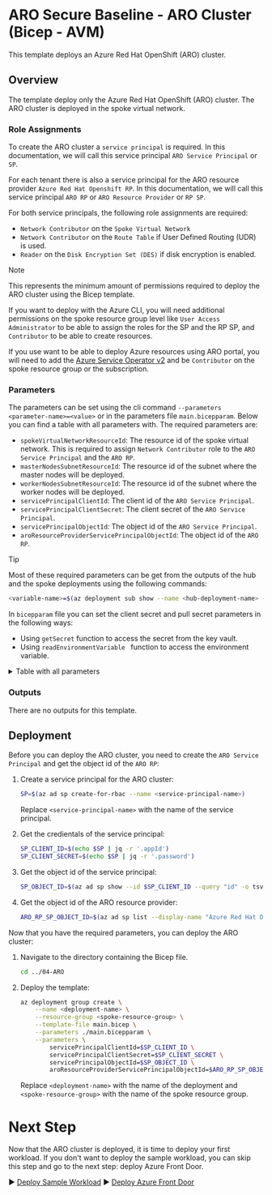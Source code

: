 # ARO Secure Baseline - ARO Cluster (Bicep - AVM)

This template deploys an Azure Red Hat OpenShift (ARO) cluster.

## Overview

The template deploy only the Azure Red Hat OpenShift (ARO) cluster. The ARO cluster is deployed in the spoke virtual network.

### Role Assignments

To create the ARO cluster a `service principal` is required. In this documentation, we will call this service principal `ARO Service Principal` or `SP`.

For each tenant there is also a service principal for the ARO resource provider `Azure Red Hat Openshift RP`. In this documentation, we will call this service principal `ARO RP` or `ARO Resource Provider` or `RP SP`.

For both service principals, the following role assignments are required:

- `Network Contributor` on the `Spoke Virtual Network`
- `Network Contributor` on the `Route Table` if User Defined Routing (UDR) is used.
- `Reader` on the `Disk Encryption Set (DES)` if disk encryption is enabled.

> [!NOTE]
> This represents the minimum amount of permissions required to deploy the ARO cluster using the Bicep template.
>
> If you want to deploy with the Azure CLI, you will need additional permissions on the spoke resource group level like `User Access Administrator` to be able to assign the roles for the SP and the RP SP, and `Contributor` to be able to create resources.
>
> If you use want to be able to deploy Azure resources using ARO portal, you will need to add the [Azure Service Operator v2](https://operatorhub.io/operator/azure-service-operator) and be `Contributor` on the spoke resource group or the subscription.

### Parameters

The parameters can be set using the cli command `--parameters <parameter-name>=<value>` or in the parameters file `main.bicepparam`. Below you can find a table with all parameters with. The required parameters are:

- `spokeVirtualNetworkResourceId`: The resource id of the spoke virtual network. This is required to assign `Network Contributor` role to the `ARO Service Principal` and the `ARO RP`.
- `masterNodesSubnetResourceId`: The resource id of the subnet where the master nodes will be deployed.
- `workerNodesSubnetResourceId`: The resource id of the subnet where the worker nodes will be deployed.
- `servicePrincipalClientId`: The client id of the `ARO Service Principal`.
- `servicePrincipalClientSecret`: The client secret of the `ARO Service Principal`.
- `servicePrincipalObjectId`: The object id of the `ARO Service Principal`.
- `aroResourceProviderServicePrincipalObjectId`: The object id of the `ARO RP`.

> [!TIP]
> Most of these required parameters can be get from the outputs of the hub and the spoke deployments using the following commands:
>
> ```bash
> <variable-name>=$(az deployment sub show --name <hub-deployment-name> --query properties.outputs.<output-name>.value -o tsv)
> ```
>
> In `bicepparam` file you can set the client secret and pull secret parameters in the following ways:
> - Using `getSecret` function to access the secret from the key vault.
> - Using `readEnvironmentVariable ` function to access the environment variable.

<details>
<summary>Table with all parameters</summary>

| Name               | Type   | Description                                                                                                                                                                                                 | Default Value                 |
|--------------------|--------|-------------------------------------------------------------------------------------------------------------------------------------------------------------------------------------------------------------|-------------------------------|
| `workloadName`     | string | The name of the workload. Defaults to aro-lza.                                                                                                                                                                 | `aro-lza`                       |
| `location`         | string | The location of the resources. Defaults to the deployment location.                                                                                                                                        | `deployment().location`       |
| `env`              | string | The type of environment. Defaults to DEV.                                                                                                                                                                  | `DEV`                       |
| `hash`             | string | The hash to be added to every name like resource, subnet, etc. If not set, a unique string is generated for resources with global name based on its resource group id. The size of the hash is 5 characters. | `null` (optional parameter)   |
| `tags`             | object | The tags to apply to the resources. Defaults to an object with the environment and workload name.                                                                                                          | Object with `environment`, `workload`, and optionally `hash` |
| `enableTelemetry`  | bool | Enable sending usage and telemetry feedback to Microsoft. Defaults to true.                                                                                                                                           | `true`                        |
| `enableAvmTelemetry` | bool | Enable Azure Verified Modules (AVM) telemetry. Defaults to true.                                                                                                                                           | `true`                        |
| `aroClusterName`              | string                | The name of the ARO cluster. Defaults to `<abbreviation-aro>-<workload-name>-<lower-case-env>-<location-short>[-<hash>]`.                                                                                  | `generateResourceName('aroCluster', workloadName, env, location, null, hash)`                       |
| `aroClusterVersion`           | string?               | The version of the ARO cluster (Optional).                                                                    |    `null` (optional parameter)                                                                                                  | 
| `aroClusterDomain`            | string                | The domain to use for the ARO cluster. Defaults to `<workload-name>-<lower-case-env>-<location-short>-<hash-or-unique-string>`.                                                                       | `generateAroDomain(workloadName, env, location, hash, [resourceGroup().id, aroClusterName], 5, 30)`                                                                            |
| `managedResourceGroupName`    | string                | The name of the managed resource group. Defaults to `aro-<domain>-<location>`.                                | `generateResourceName('resourceGroup', workloadName, env, location, 'managed-aro', hash)`           |
| `pullSecret`                  | string?               | The pull secret for the ARO cluster.                                                                          |   `null` (optional parameter)                                                                                                  |
| `apiServerVisibility`         | visibilityType        | The visibility of the API server. Defaults to `Private`.                                                      | `'Private'`                                                                                         |
| `ingressVisibility`           | visibilityType        | The visibility of the ingress. Defaults to `Private`.                                                         | `'Private'`                                                                                         |
| `enableFipsValidatedModules`  | bool                  | Enable FIPS validated modules. Defaults to false.                                                              | `false`                                                                                             |
| `masterNodesVmSize`           | masterNodesVmSizeType | The VM size to use for the master nodes. Defaults to `Standard_D8s_v5`.                                        | `'Standard_D8s_v5'`                                                                                 |
| `encryptionAtHostMasterNodes` | encryptionAtHostType  | Enable encryption at host for the master nodes. Defaults to `Enabled`.                                         | `'Enabled'`                                                                                         |
| `workerProfile`               | workerProfileType     | The worker profile to use for the ARO cluster.                                                                | `{ name: 'worker', count: 3, vmSize: 'Standard_D4s_v3', diskSizeGB: 128, encryptionAtHost: 'Enabled' }` |
| `spokeVirtualNetworkResourceId`           | string  | The resource id of the spoke virtual network. This is required for role assignment for the ARO cluster. |                 |
| `podCidr`                                 | string  | The CIDR for the pods. Defaults to `10.128.0.0/14`.                                                     | `10.128.0.0/14` |
| `serviceCidr`                             | string  | The CIDR for the services. Defaults to `172.30.0.0/16`.                                                  | `172.30.0.0/16` |
| `masterNodesSubnetResourceId`             | string  | The resource id of the subnet to use for the master nodes.                                              |                 |
| `workerNodesSubnetResourceId`             | string  | The resource id of the subnet to use for the worker nodes.                                               |                 |
| `servicePrincipalClientId`                | string  | The client id of the service principal.                                                                  |                 |
| `servicePrincipalClientSecret`            | string  | The client secret of the service principal.                                                              |                 |
| `servicePrincipalObjectId`                | string  | The object id of the service principal.                                                                  |                 |
| `aroResourceProviderServicePrincipalObjectId` | string  | The object id of ARO resource provider service principal.                                           |                 |
| `routeTableResourceId`         | string? | The resource id of the route table (Optional). If the name is not set the outbound type will be `loadbalancer`. This is required to configure UDR for the ARO cluster.                                                              |   `null` (optional parameter)            |
| `firewallPrivateIpAddress`     | string? | The private IP address of the firewall (Optional). This is required to configure UDR for the ARO cluster. If not set, UDR is not configured and the outbound type of the ARO cluster is set to `Loadbalancer`.                        |  `null` (optional parameter)             |
| `diskEncryptionSetResourceId`  | string? | The resourceId of the security resource group (Optional). If set the disk encryption set will be used for the ARO cluster.                                                                                                            |  `null` (optional parameter)             |
</details>

### Outputs

There are no outputs for this template.

## Deployment

Before you can deploy the ARO cluster, you need to create the `ARO Service Principal` and get the object id of the `ARO RP`:

1. Create a service principal for the ARO cluster:

    ```bash
    SP=$(az ad sp create-for-rbac --name <service-principal-name>)
    ```

    Replace `<service-principal-name>` with the name of the service principal.

1. Get the credientals of the service principal:

    ```bash
    SP_CLIENT_ID=$(echo $SP | jq -r '.appId')
    SP_CLIENT_SECRET=$(echo $SP | jq -r '.password')
    ```

1. Get the object id of the service principal:

    ```bash
    SP_OBJECT_ID=$(az ad sp show --id $SP_CLIENT_ID --query "id" -o tsv)
    ```

1. Get the object id of the ARO resource provider:

    ```bash
    ARO_RP_SP_OBJECT_ID=$(az ad sp list --display-name "Azure Red Hat OpenShift RP" --query [0].id -o tsv)
    ```

Now that you have the required parameters, you can deploy the ARO cluster:


1. Navigate to the directory containing the Bicep file.

    ```bash
    cd ../04-ARO
    ```

1. Deploy the template:

    ```bash
    az deployment group create \
        --name <deployment-name> \
        --resource-group <spoke-resource-group> \
        --template-file main.bicep \
        --parameters ./main.bicepparam \
        --parameters \
            servicePrincipalClientId=$SP_CLIENT_ID \
            servicePrincipalClientSecret=$SP_CLIENT_SECRET \
            servicePrincipalObjectId=$SP_OBJECT_ID \
            aroResourceProviderServicePrincipalObjectId=$ARO_RP_SP_OBJECT_ID
    ```

    Replace `<deployment-name>` with the name of the deployment and `<spoke-resource-group>` with the name of the spoke resource group.

# Next Step

Now that the ARO cluster is deployed, it is time to deploy your first workload. If you don't want to deploy the sample workload, you can skip this step and go to the next step: deploy Azure Front Door.

:arrow_forward: [Deploy Sample Workload](../05-Workload/README.md)
:arrow_forward: [Deploy Azure Front Door](../06-AFD/README.md)
